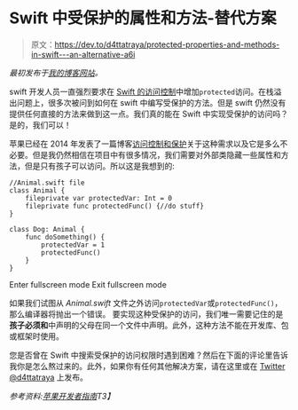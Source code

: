 # Swift 中受保护的属性和方法-替代方案

> 原文：<https://dev.to/d4ttatraya/protected-properties-and-methods-in-swift---an-alternative-a6i>

*最初发布于[我的博客网站](https://d4ttatraya.me/Protected-Access-Swift/)。*

swift 开发人员一直强烈要求在 [Swift 的访问控制](https://developer.apple.com/library/content/documentation/Swift/Conceptual/Swift_Programming_Language/AccessControl.html)中增加`protected`访问。在栈溢出问题上，很多次被问到如何在 swift 中编写受保护的方法。但是 swift 仍然没有提供任何直接的方法来做到这一点。我们真的能在 Swift 中实现受保护的访问吗？是的，我们可以！

苹果已经在 2014 年发表了一篇博客[访问控制和保护](https://developer.apple.com/swift/blog/?id=11)关于这种需求以及它是多么不必要。但是我仍然相信在项目中有很多情况，我们需要对外部类隐藏一些属性和方法，但是只有孩子可以访问。所以这是我想到的:

```
//Animal.swift file
class Animal {
    fileprivate var protectedVar: Int = 0
    fileprivate func protectedFunc() {//do stuff}
}

class Dog: Animal {
    func doSomething() {
        protectedVar = 1
        protectedFunc()
    }
} 
```

Enter fullscreen mode Exit fullscreen mode

如果我们试图从 *Animal.swift* 文件之外访问`protectedVar`或`protectedFunc()`，那么编译器将抛出一个错误。
要实现这种受保护的访问，我们唯一需要记住的是**孩子必须和**中声明的父母在同一个文件中声明。此外，这种方法不能在开发库、包或框架时使用。

您是否曾在 Swift 中搜索受保护的访问权限时遇到困难？然后在下面的评论里告诉我你是怎么熬过来的。此外，如果你有任何其他解决方案，请在这里或在 [Twitter @d4ttatraya](https://twitter.com/D4ttatraya) 上发布。

*参考资料:[苹果开发者指南](https://developer.apple.com/library/content/documentation/Swift/Conceptual/Swift_Programming_Language/AccessControl.html)T3】*